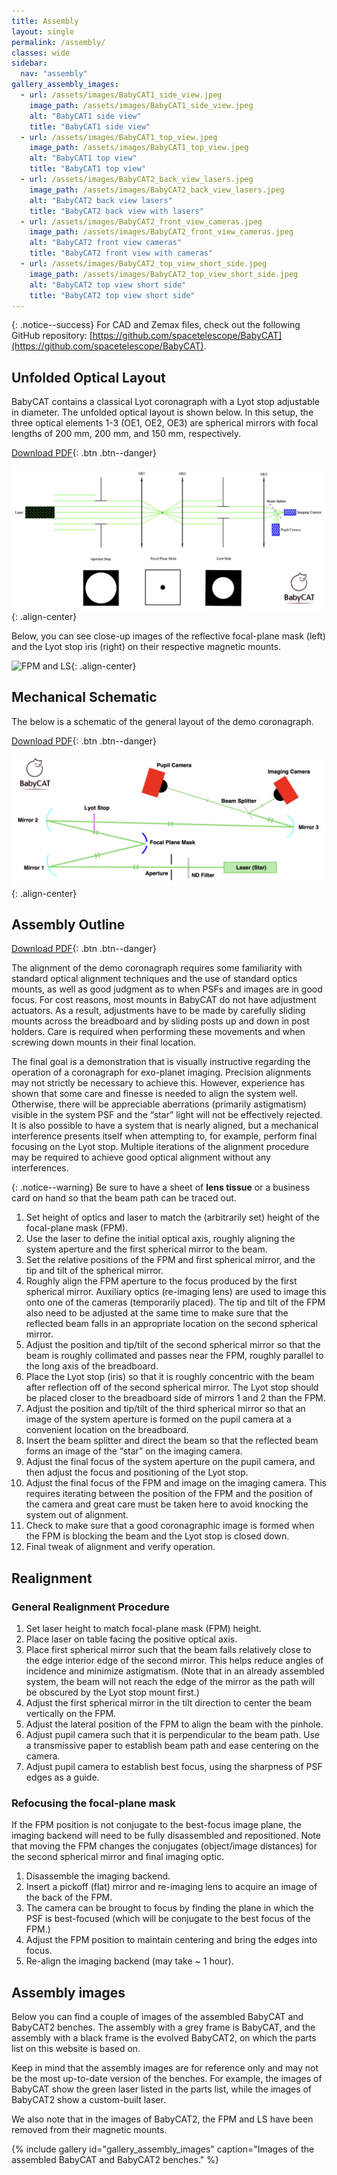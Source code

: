 ```yaml
---
title: Assembly
layout: single
permalink: /assembly/
classes: wide
sidebar:
  nav: "assembly"
gallery_assembly_images:
  - url: /assets/images/BabyCAT1_side_view.jpeg
    image_path: /assets/images/BabyCAT1_side_view.jpeg
    alt: "BabyCAT1 side view"
    title: "BabyCAT1 side view"
  - url: /assets/images/BabyCAT1_top_view.jpeg
    image_path: /assets/images/BabyCAT1_top_view.jpeg
    alt: "BabyCAT1 top view"
    title: "BabyCAT1 top view"
  - url: /assets/images/BabyCAT2_back_view_lasers.jpeg
    image_path: /assets/images/BabyCAT2_back_view_lasers.jpeg
    alt: "BabyCAT2 back view lasers"
    title: "BabyCAT2 back view with lasers"
  - url: /assets/images/BabyCAT2_front_view_cameras.jpeg
    image_path: /assets/images/BabyCAT2_front_view_cameras.jpeg
    alt: "BabyCAT2 front view cameras"
    title: "BabyCAT2 front view with cameras"
  - url: /assets/images/BabyCAT2_top_view_short_side.jpeg
    image_path: /assets/images/BabyCAT2_top_view_short_side.jpeg
    alt: "BabyCAT2 top view short side"
    title: "BabyCAT2 top view short side"
---
```

{: .notice--success}
For CAD and Zemax files, check out the following GitHub repository: [https://github.com/spacetelescope/BabyCAT](https://github.com/spacetelescope/BabyCAT).

## Unfolded Optical Layout

BabyCAT contains a classical Lyot coronagraph with a Lyot stop adjustable in diameter. The unfolded optical layout is shown below.
In this setup, the three optical elements 1-3 (OE1, OE2, OE3) are spherical mirrors with focal lengths of 200 mm,
200 mm, and 150 mm, respectively.

[Download PDF](https://github.com/ivalaginja/babycat/tree/main/assets/pdfs/BabyCAT_unfolded.pdf){: .btn .btn--danger}

![Optical Layout](/assets/images/BabyCAT_unfolded.png){: .align-center}

Below, you can see close-up images of the reflective focal-plane mask (left) and the Lyot stop iris (right) on their respective magnetic
mounts.

<img src="{{ site.url }}{{ site.baseurl }}/assets/images/fpm_ls.png" alt="FPM and LS" width="600"/>{: .align-center}

## Mechanical Schematic

The below is a schematic of the general layout of the demo coronagraph.

[Download PDF](https://github.com/ivalaginja/babycat/tree/main/assets/pdfs/BabyCAT_schematic.pdf){: .btn .btn--danger}

![BabyCAT schematic](/assets/images/BabyCAT_schematic.png){: .align-center}

## Assembly Outline

[Download PDF](https://github.com/ivalaginja/babycat/tree/main/assets/pdfs/assembly_outline.pdf){: .btn .btn--danger}

The alignment of the demo coronagraph requires some familiarity with standard optical alignment techniques and the use
of standard optics mounts, as well as good judgment as to when PSFs and images are in good focus. For cost reasons, most
mounts in BabyCAT do not have adjustment actuators. As a result, adjustments have to be made by carefully sliding mounts
across the breadboard and by sliding posts up and down in post holders. Care is required when performing these movements
and when screwing down mounts in their final location.

The final goal is a demonstration that is visually instructive regarding the operation of a coronagraph for exo-planet
imaging. Precision alignments may not strictly be necessary to achieve this. However, experience has shown that some
care and finesse is needed to align the system well. Otherwise, there will be appreciable aberrations (primarily
astigmatism) visible in the system PSF and the “star” light will not be effectively rejected. It is also possible to
have a system that is nearly aligned, but a mechanical interference presents itself when attempting to, for example,
perform final focusing on the Lyot stop. Multiple iterations of the alignment procedure may be required to achieve good
optical alignment without any interferences.

{: .notice--warning}
Be sure to have a sheet of **lens tissue** or a business card on hand so that the beam path can be traced out.

1.	Set height of optics and laser to match the (arbitrarily set) height of the focal-plane mask (FPM).
2.	Use the laser to define the initial optical axis, roughly aligning the system aperture and the first spherical mirror to the beam.
3.	Set the relative positions of the FPM and first spherical mirror, and the tip and tilt of the spherical mirror.
4.	Roughly align the FPM aperture to the focus produced by the first spherical mirror. Auxiliary optics (re-imaging lens) are used to image this onto one of the cameras (temporarily placed). The tip and tilt of the FPM also need to be adjusted at the same time to make sure that the reflected beam falls in an appropriate location on the second spherical mirror.
5.	Adjust the position and tip/tilt of the second spherical mirror so that the beam is roughly collimated and passes near the FPM, roughly parallel to the long axis of the breadboard.
6.	Place the Lyot stop (iris) so that it is roughly concentric with the beam after reflection off of the second spherical mirror. The Lyot stop should be placed closer to the breadboard side of mirrors 1 and 2 than the FPM.
7.	Adjust the position and tip/tilt of the third spherical mirror so that an image of the system aperture is formed on the pupil camera at a convenient location on the breadboard.
8.	Insert the beam splitter and direct the beam so that the reflected beam forms an image of the “star” on the imaging camera.
9.	Adjust the final focus of the system aperture on the pupil camera, and then adjust the focus and positioning of the Lyot stop.
10.	Adjust the final focus of the FPM and image on the imaging camera. This requires iterating between the position of the FPM and the position of the camera and great care must be taken here to avoid knocking the system out of alignment.
11.	Check to make sure that a good coronagraphic image is formed when the FPM is blocking the beam and the Lyot stop is closed down.
12. Final tweak of alignment and verify operation. 

## Realignment

### General Realignment Procedure

1. Set laser height to match focal-plane mask (FPM) height.
2. Place laser on table facing the positive optical axis.
3. Place first spherical mirror such that the beam falls relatively close to the edge interior edge of the second mirror. This
helps reduce angles of incidence and minimize astigmatism. (Note that in an already assembled system, the beam will not reach the edge of the mirror as the path will be obscured by the Lyot stop mount first.)
4. Adjust the first spherical mirror in the tilt direction to center the beam vertically on the FPM.
5. Adjust the lateral position of the FPM to align the beam with the pinhole.
6. Adjust pupil camera such that it is perpendicular to the beam path. Use a transmissive paper to
establish beam path and ease centering on the camera.
7. Adjust pupil camera to establish best focus, using the sharpness of PSF edges as a guide.

### Refocusing the focal-plane mask

If the FPM position is not conjugate to the best-focus image plane, the imaging backend will need to be fully
disassembled and repositioned. Note that moving the FPM changes the conjugates (object/image distances) for the second
spherical mirror and final imaging optic.

1. Disassemble the imaging backend.
2. Insert a pickoff (flat) mirror and re-imaging lens to acquire an image of the back of the FPM.
3. The camera can be brought to focus by finding the plane in which the PSF is best-focused (which will be conjugate to the best focus of the FPM.)
4. Adjust the FPM position to maintain centering and bring the edges into focus.
5. Re-align the imaging backend (may take ~ 1 hour).

## Assembly images

Below you can find a couple of images of the assembled BabyCAT and BabyCAT2 benches. The assembly with a grey frame is
BabyCAT, and the assembly with a black frame is the evolved BabyCAT2, on which the parts list on this website is based on.

Keep in mind that the assembly images are for reference only and may not be the most up-to-date version of the benches.
For example, the images of BabyCAT show the green laser listed in the parts list, while the images of BabyCAT2 show a
custom-built laser.

We also note that in the images of BabyCAT2, the FPM and LS have been removed from their magnetic mounts. 

{% include gallery id="gallery_assembly_images" caption="Images of the assembled BabyCAT and BabyCAT2 benches." %}
